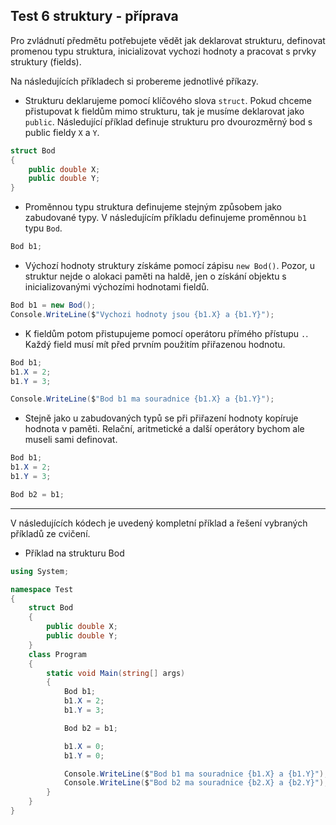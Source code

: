 Test 6 struktury - příprava
---
Pro zvládnutí předmětu potřebujete vědět jak deklarovat strukturu, definovat promenou typu struktura, inicializovat vychozi hodnoty a pracovat s prvky struktury (fields). 

Na následujících příkladech si probereme jednotlivé příkazy. 

* Strukturu deklarujeme pomocí klíčového slova `struct`. Pokud chceme přistupovat k fieldům mimo strukturu, tak je musíme deklarovat jako `public`. Následující příklad definuje strukturu pro dvourozměrný bod s public fieldy `X` a `Y`.
```cs 
struct Bod
{
    public double X;
    public double Y;
}
```
* Proměnnou typu struktura definujeme stejným způsobem jako zabudované typy. V následujícím příkladu definujeme proměnnou `b1` typu `Bod`.
```cs 
Bod b1; 
```
* Výchozí hodnoty struktury získáme pomocí zápisu `new Bod()`. Pozor, u struktur nejde o alokaci paměti na haldě, jen o získání objektu s inicializovanými výchozími hodnotami fieldů. 
```cs 
Bod b1 = new Bod();
Console.WriteLine($"Vychozi hodnoty jsou {b1.X} a {b1.Y}");
```
* K fieldům potom přistupujeme pomocí operátoru přímého přístupu `.`. Každý field musí mít před prvním použitím přiřazenou hodnotu.
```cs 
Bod b1;
b1.X = 2;
b1.Y = 3;

Console.WriteLine($"Bod b1 ma souradnice {b1.X} a {b1.Y}");
```
* Stejně jako u zabudovaných typů se při přiřazení hodnoty kopíruje hodnota v paměti. Relační, aritmetické a další operátory bychom ale museli sami definovat.

```cs 
Bod b1;
b1.X = 2;
b1.Y = 3;

Bod b2 = b1;
```

---
V následujících kódech je uvedený kompletní příklad a řešení vybraných příkladů ze cvičení.

- Příklad na strukturu Bod

```cs 
using System;

namespace Test
{
    struct Bod
    {
        public double X;
        public double Y;
    }
    class Program
    {
        static void Main(string[] args)
        {
            Bod b1;
            b1.X = 2;
            b1.Y = 3;

            Bod b2 = b1;

            b1.X = 0;
            b1.Y = 0;

            Console.WriteLine($"Bod b1 ma souradnice {b1.X} a {b1.Y}");
            Console.WriteLine($"Bod b2 ma souradnice {b2.X} a {b2.Y}");
        }
    }
}
```
